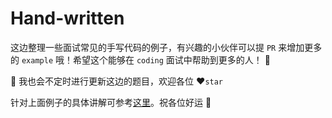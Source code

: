 # Hand-written

这边整理一些面试常见的手写代码的例子，有兴趣的小伙伴可以提 `PR` 来增加更多的 `example` 哦！希望这个能够在 `coding` 面试中帮助到更多的人！ 💪 

🚀 我也会不定时进行更新这边的题目，欢迎各位 ❤️`star` 

针对上面例子的具体讲解可参考[这里](https://seiwhale.github.io/posts/job/handwritten.html)。祝各位好运 🎉

